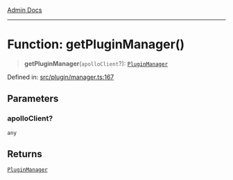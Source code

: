 [Admin Docs](/)

***

# Function: getPluginManager()

> **getPluginManager**(`apolloClient`?): [`PluginManager`](../classes/PluginManager.md)

Defined in: [src/plugin/manager.ts:167](https://github.com/PalisadoesFoundation/talawa-admin/blob/main/src/plugin/manager.ts#L167)

## Parameters

### apolloClient?

`any`

## Returns

[`PluginManager`](../classes/PluginManager.md)

